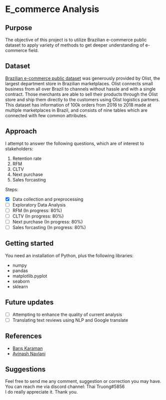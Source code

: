 # E_commerce Analysis
## Purpose
The objective of this project is to utilize Brazilian e-commerce public dataset to apply variety of methods to get deeper understanding of e-commerce field.
## Dataset
[Brazilian e-commerce public dataset](https://www.kaggle.com/olistbr/brazilian-ecommerce) was generously provided by Olist, the largest department store in Brazilian marketplaces. Olist connects small business from all over Brazil to channels without hassle and with a single contract. Those merchants are able to sell their products through the Olist store and ship them directly to the customers using Olist logistics partners.  
This dataset has information of 100k orders from 2016 to 2018 made at multiple marketplaces in Brazil, and consists of nine tables which are connected with few common attributes.

## Approach
I attempt to answer the following questions, which are of interest to stakeholders:
1. Retention rate
2. RFM
3. CLTV
4. Next purchase
5. Sales forcasting

Steps: 
- [x] Data collection and preprocessing
- [ ] Exploratory Data Analysis
- [ ] RFM (In progress: 80%)
- [ ] CLTV (In progress: 80%)
- [ ] Next purchase (In progress: 80%)
- [ ] Sales forcasting (In progress: 80%)
## Getting started
You need an installation of Python, plus the following libraries:

* numpy  
* pandas  
* matplotlib.pyplot  
* seaborn  
* sklearn  

## Future updates
- [ ] Attempting to enhance the quality of current analysis
- [ ] Translating text reviews using NLP and Google translate

## References
- [Barış Karaman](https://medium.com/@karamanbk)
- [Avinash Navlani](https://www.datacamp.com/community/tutorials/customer-life-time-value)

## Suggestions
Feel free to send me any comment, suggestion or correction you may have. You can reach me via discord channel: Thai Truong#5856  
I do really appreciate it. Thank you. 
